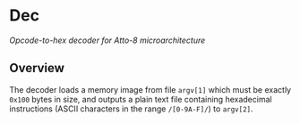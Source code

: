 # Dec

_Opcode-to-hex decoder for Atto-8 microarchitecture_

## Overview

The decoder loads a memory image from file `argv[1]` which must be exactly `0x100` bytes in size, and outputs a plain text file containing hexadecimal instructions (ASCII characters in the range `/[0-9A-F]/`) to `argv[2]`.
